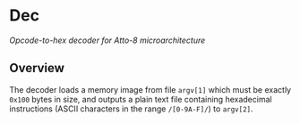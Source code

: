 # Dec

_Opcode-to-hex decoder for Atto-8 microarchitecture_

## Overview

The decoder loads a memory image from file `argv[1]` which must be exactly `0x100` bytes in size, and outputs a plain text file containing hexadecimal instructions (ASCII characters in the range `/[0-9A-F]/`) to `argv[2]`.
